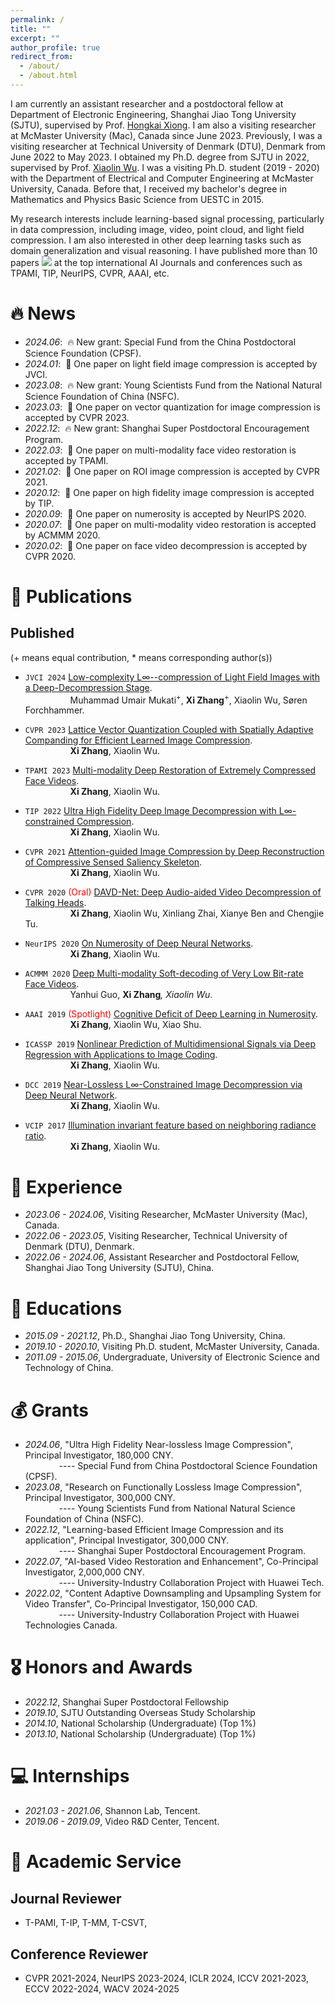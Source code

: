 ```yaml
---
permalink: /
title: ""
excerpt: ""
author_profile: true
redirect_from: 
  - /about/
  - /about.html
---
```


<span class='anchor' id='about-me'></span>

I am currently an assistant researcher and a postdoctoral fellow at Department of Electronic Engineering, Shanghai Jiao Tong University (SJTU), supervised by Prof. <a href="https://min.sjtu.edu.cn/En/FacultyShow/4?Vid=14">Hongkai Xiong</a>.
I am also a visiting researcher at McMaster University (Mac), Canada since June 2023. Previously, I was a visiting researcher at Technical University of Denmark (DTU), Denmark from June 2022 to May 2023.
I obtained my Ph.D. degree from SJTU in 2022, supervised by Prof. <a href="https://scholar.google.com/citations?user=ZuQnEIgAAAAJ">Xiaolin Wu</a>. I was a visiting Ph.D. student (2019 - 2020) with the Department of Electrical and Computer Engineering at McMaster University, Canada.  Before that, I received my bachelor's degree in Mathematics and Physics Basic Science from UESTC in 2015.

My research interests include learning-based signal processing, particularly in data compression, including image, video, point cloud, and light field compression.
I am also interested in other deep learning tasks such as domain generalization and visual reasoning. I have published more than 10 papers
  <a href='https://scholar.google.com/citations?user=78WvEjMAAAAJ'>
  <img src="https://img.shields.io/endpoint?url={{ url | url_encode }}&logo=Google%20Scholar&labelColor=f6f6f6&color=9cf&style=flat&label=citations"></a>
at the top international AI Journals and conferences such as TPAMI, TIP, NeurIPS, CVPR, AAAI, etc.


# 🔥 News
<!-- - *2024.07*: &nbsp;🎉 One paper on point cloud compression is accepted by ECCV 2024.  -->
- *2024.06*: &nbsp;🔥 New grant: Special Fund from the China Postdoctoral Science Foundation (CPSF). 
- *2024.01*: &nbsp;🎉 One paper on light field image compression is accepted by JVCI. 
- *2023.08*: &nbsp;🔥 New grant: Young Scientists Fund from the National Natural Science Foundation of China (NSFC).
- *2023.03*: &nbsp;🎉 One paper on vector quantization for image compression is accepted by CVPR 2023. 
- *2022.12*: &nbsp;🔥 New grant: Shanghai Super Postdoctoral Encouragement Program.
- *2022.03*: &nbsp;🎉 One paper on multi-modality face video restoration is accepted by TPAMI. 
- *2021.02*: &nbsp;🎉 One paper on ROI image compression is accepted by CVPR 2021. 
- *2020.12*: &nbsp;🎉 One paper on high fidelity image compression is accepted by TIP. 
- *2020.09*: &nbsp;🎉 One paper on numerosity is accepted by NeurIPS 2020. 
- *2020.07*: &nbsp;🎉 One paper on multi-modality video restoration is accepted by ACMMM 2020. 
- *2020.02*: &nbsp;🎉 One paper on face video decompression is accepted by CVPR 2020. 


# 📝 Publications 

<!-- <div class='paper-box'><div class='paper-box-image'><div><div class="badge">CVPR 2016</div><img src='images/500x300.png' alt="sym" width="100%"></div></div>
<div class='paper-box-text' markdown="1">

[Deep Residual Learning for Image Recognition](https://openaccess.thecvf.com/content_cvpr_2016/papers/He_Deep_Residual_Learning_CVPR_2016_paper.pdf)

**Kaiming He**, Xiangyu Zhang, Shaoqing Ren, Jian Sun

[**Project**](https://scholar.google.com/citations?view_op=view_citation&hl=zh-CN&user=DhtAFkwAAAAJ&citation_for_view=DhtAFkwAAAAJ:ALROH1vI_8AC) <strong><span class='show_paper_citations' data='DhtAFkwAAAAJ:ALROH1vI_8AC'></span></strong>
- Lorem ipsum dolor sit amet, consectetur adipiscing elit. Vivamus ornare aliquet ipsum, ac tempus justo dapibus sit amet. 
</div>
</div> -->

<!-- ## Preprints

- ``arXiv``[FLLIC: Functionally Lossless Image Compression](https://arxiv.org/pdf/2401.13616.pdf).
**Xi Zhang**, Xiaolin Wu.

- ``arXiv``[Dual-layer Image Compression via Adaptive Downsampling and Spatially Varying Upconversion](https://arxiv.org/pdf/2302.06096.pdf).
**Xi Zhang**, Xiaolin Wu.

- ``arXiv``[Asymmetric Coding for Ultrahigh Throughput Encoding (ACUTE)]().Seyed Mehdi Ayyoubzadeh, **Xi Zhang**, Xiaolin Wu. -->


## Published
(+ means equal contribution, * means corresponding author(s))

<!-- - ``ECCV 2024``[Fast Point Cloud Geometry Compression with Context-based Residual Coding and INR-based Refinement](). -->
<!-- Haoxu, **Xi Zhang**, Xiaolin Wu. -->
  
- ``JVCI 2024`` [Low-complexity L∞--compression of Light Field Images with a Deep-Decompression Stage](https://doi.org/10.1016/j.jvcir.2024.104072). \
&emsp; &emsp; &emsp; &emsp; 
Muhammad Umair Mukati<sup>+</sup>, **Xi Zhang**<sup>+</sup>, Xiaolin Wu, Søren Forchhammer.

- ``CVPR 2023`` [Lattice Vector Quantization Coupled with Spatially Adaptive Companding for Efficient Learned Image Compression](https://openaccess.thecvf.com/content/CVPR2023/html/Zhang_LVQAC_Lattice_Vector_Quantization_Coupled_With_Spatially_Adaptive_Companding_for_CVPR_2023_paper.html). \
&emsp; &emsp; &emsp; &emsp; 
**Xi Zhang**, Xiaolin Wu.

- ``TPAMI 2023`` [Multi-modality Deep Restoration of Extremely Compressed Face Videos](https://ieeexplore.ieee.org/abstract/document/9730053). \
&emsp; &emsp; &emsp; &emsp; 
**Xi Zhang**, Xiaolin Wu.

- ``TIP 2022`` [Ultra High Fidelity Deep Image Decompression with L∞-constrained Compression](https://ieeexplore.ieee.org/abstract/document/9277919). \
&emsp; &emsp; &emsp; &emsp; 
**Xi Zhang**, Xiaolin Wu.

- ``CVPR 2021`` [Attention-guided Image Compression by Deep Reconstruction of Compressive Sensed Saliency Skeleton](https://openaccess.thecvf.com/content/CVPR2021/html/Zhang_Attention-Guided_Image_Compression_by_Deep_Reconstruction_of_Compressive_Sensed_Saliency_CVPR_2021_paper.html). \
&emsp; &emsp; &emsp; &emsp; 
**Xi Zhang**, Xiaolin Wu.

- ``CVPR 2020`` <span style="color:red">(Oral)</span> [DAVD-Net: Deep Audio-aided Video Decompression of Talking Heads](https://openaccess.thecvf.com/content_CVPR_2020/html/Zhang_DAVD-Net_Deep_Audio-Aided_Video_Decompression_of_Talking_Heads_CVPR_2020_paper.html). \
&emsp; &emsp; &emsp; &emsp; 
**Xi Zhang**, Xiaolin Wu, Xinliang Zhai, Xianye Ben and Chengjie Tu.

- ``NeurIPS 2020`` [On Numerosity of Deep Neural Networks](https://proceedings.neurips.cc/paper/2020/hash/13e36f06c66134ad65f532e90d898545-Abstract.html). \
&emsp; &emsp; &emsp; &emsp; 
**Xi Zhang**, Xiaolin Wu.

- ``ACMMM 2020`` [Deep Multi-modality Soft-decoding of Very Low Bit-rate Face Videos](https://dl.acm.org/doi/abs/10.1145/3394171.3413709). \
&emsp; &emsp; &emsp; &emsp; 
Yanhui Guo, **Xi Zhang**<sup>*</sup>, Xiaolin Wu<sup>*</sup>.

- ``AAAI 2019`` <span style="color:red">(Spotlight)</span> [Cognitive Deficit of Deep Learning in Numerosity](https://ojs.aaai.org/index.php/AAAI/article/view/3928). \
&emsp; &emsp; &emsp; &emsp; 
**Xi Zhang**, Xiaolin Wu, Xiao Shu.

- ``ICASSP 2019`` [Nonlinear Prediction of Multidimensional Signals via Deep Regression with Applications to Image Coding](https://ieeexplore.ieee.org/abstract/document/8683863). \
&emsp; &emsp; &emsp; &emsp; 
**Xi Zhang**, Xiaolin Wu.

- ``DCC 2019`` [Near-Lossless L∞-Constrained Image Decompression via Deep Neural Network](https://ieeexplore.ieee.org/abstract/document/8712819). \
&emsp; &emsp; &emsp; &emsp; 
**Xi Zhang**, Xiaolin Wu.

- ``VCIP 2017`` [Illumination invariant feature based on neighboring radiance ratio](https://ieeexplore.ieee.org/abstract/document/8305111). \
&emsp; &emsp; &emsp; &emsp; 
**Xi Zhang**, Xiaolin Wu.


# 🎨 Experience
<!-- - *2024.06 - 2025.06*, Research Fellow, Nanyang Technological University (NTU), Singapore. -->
- *2023.06 - 2024.06*, Visiting Researcher, McMaster University (Mac), Canada.
- *2022.06 - 2023.05*, Visiting Researcher, Technical University of Denmark (DTU), Denmark.
- *2022.06 - 2024.06*, Assistant Researcher and Postdoctoral Fellow, Shanghai Jiao Tong University (SJTU), China.



# 📖 Educations
- *2015.09 - 2021.12*, Ph.D., Shanghai Jiao Tong University, China.
- *2019.10 - 2020.10*, Visiting Ph.D. student, McMaster University, Canada. 
- *2011.09 - 2015.06*, Undergraduate, University of Electronic Science and Technology of China.



# 💰 Grants
- *2024.06*,  "Ultra High Fidelity Near-lossless Image Compression", Principal Investigator, 180,000 CNY. \
&emsp; &emsp; &emsp; ---- Special Fund from China Postdoctoral Science Foundation (CPSF). 
- *2023.08*,  "Research on Functionally Lossless Image Compression", Principal Investigator, 300,000 CNY. \
&emsp; &emsp; &emsp; ---- Young Scientists Fund from National Natural Science Foundation of China (NSFC).
- *2022.12*,  "Learning-based Efficient Image Compression and its application", Principal Investigator, 300,000 CNY. \
&emsp; &emsp; &emsp; ---- Shanghai Super Postdoctoral Encouragement Program.
- *2022.07*,  "AI-based Video Restoration and Enhancement", Co-Principal Investigator, 2,000,000 CNY. \
&emsp; &emsp; &emsp; ---- University-Industry Collaboration Project with Huawei Tech.
- *2022.02*,  "Content Adaptive Downsampling and Upsampling System for Video Transfer", Co-Principal Investigator, 150,000 CAD. \
&emsp; &emsp; &emsp; ---- University-Industry Collaboration Project with Huawei Technologies Canada.


# 🎖 Honors and Awards
- *2022.12*, Shanghai Super Postdoctoral Fellowship
- *2019.10*, SJTU Outstanding Overseas Study Scholarship
- *2014.10*, National Scholarship (Undergraduate) (Top 1%)
- *2013.10*, National Scholarship (Undergraduate) (Top 1%)


<!-- # 💬 Invited Talks
- *2021.06*, Lorem ipsum dolor sit amet, consectetur adipiscing elit. Vivamus ornare aliquet ipsum, ac tempus justo dapibus sit amet. 
- *2021.03*, Lorem ipsum dolor sit amet, consectetur adipiscing elit. Vivamus ornare aliquet ipsum, ac tempus justo dapibus sit amet.  \| [\[video\]](https://github.com/) -->


# 💻 Internships
- *2021.03 - 2021.06*, Shannon Lab, Tencent.
- *2019.06 - 2019.09*, Video R&D Center, Tencent. 


# 💬 Academic Service

## Journal Reviewer
- T-PAMI, T-IP, T-MM, T-CSVT, 

## Conference Reviewer
- CVPR 2021-2024, NeurIPS 2023-2024, ICLR 2024, ICCV 2021-2023, ECCV 2022-2024, WACV 2024-2025